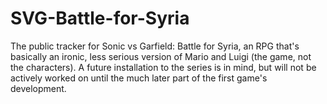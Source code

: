 # SVG-Battle-for-Syria
The public tracker for Sonic vs Garfield: Battle for Syria, an RPG that's basically an ironic, less serious version of Mario and Luigi (the game, not the characters). A future installation to the series is in mind, but will not be actively worked on until the much later part of the first game's development.
